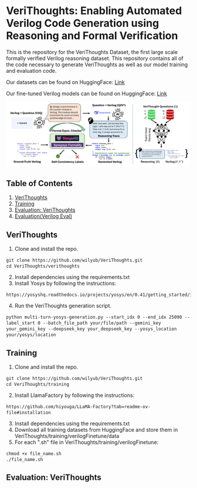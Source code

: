 # VeriThoughts: Enabling Automated Verilog Code Generation using Reasoning and Formal Verification
This is the repository for the VeriThoughts Dataset, the first large scale formally verified Verilog reasoning dataset. This repository contains all of the code necessary to generate VeriThoughts as well as our model training and evaluation code.

Our datasets can be found on HuggingFace: [Link](https://huggingface.co/collections/wilyub/verithoughts-datasets-6826de76e798014f05de6c0f)

Our fine-tuned Verilog models can be found on HuggingFace: [Link](https://huggingface.co/collections/nyu-dice-lab/verithoughts-models-681eead7cd13abeb5957baf3)

<p align="center">
  <img src="images/verithoughts.jpg" />
</p>

## Table of Contents

1. [VeriThoughts](#VeriThoughts)
2. [Training](#Training)
3. [Evaluation: VeriThoughts](#evaluation-verithoughts)
4. [Evaluation(Verilog Eval)](#EvaluationHumanEval)

## VeriThoughts
1. Clone and install the repo.
```
git clone https://github.com/wilyub/VeriThoughts.git
cd VeriThoughts/verithoughts
```
2. Install dependencies using the requirements.txt
3. Install Yosys by following the instructions:
```
https://yosyshq.readthedocs.io/projects/yosys/en/0.41/getting_started/installation.html#
```
4. Run the VeriThoughts generation script.
```
python multi-turn-yosys-generation.py --start_idx 0 --end_idx 25090 --label_start 0 --batch_file_path your/file/path --gemini_key your_gemini_key --deepseek_key your_deepseek_key --yosys_location your/yosys/location
```
## Training
1. Clone and install the repo.
```
git clone https://github.com/wilyub/VeriThoughts.git
cd VeriThoughts/training
```
2. Install LlamaFactory by following the instructions:
```
https://github.com/hiyouga/LLaMA-Factory?tab=readme-ov-file#installation
```
3. Install dependencies using the requirements.txt
4. Download all training datasets from HuggingFace and store them in VeriThoughts/training/verilogFinetune/data
5. For each ".sh" file in VeriThoughts/training/verilogFinetune:
```
chmod +x file_name.sh
./file_name.sh
```
## Evaluation: VeriThoughts
